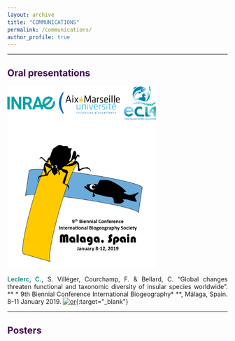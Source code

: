 ```yaml
---
layout: archive
title: "COMMUNICATIONS"
permalink: /communications/
author_profile: true
---
```

<link rel="icon" href="images/favicon.ico" type="image/x-icon" />
<style> body {text-align: justify} </style> <!-- Justify text. -->

------

## <span style="color:#440154">**Oral presentations**</span>


<img class="wp-image-817" style="width:340px;" src="images/logo_institut.png" alt="logo_institut" class="inline"/>


<img class="wp-image-817" style="width:340px;" src="images/logo_malaga_2019.jpeg" alt="logo_malaga_2019" class="inline"/>


<span style="color:#21908C">**Leclerc, C.**</span>, S. Villéger, Courchamp, F. & Bellard, C. “Global changes threaten functional and taxonomic diversity of insular species worldwide”. ** * 9th Biennial Conference International Biogeography* **, Málaga, Spain. 8-11 January 2019. [![or](https://img.shields.io/badge/figshare-s/84e67cb4cc6a98e87e95-21908C.svg)](https://figshare.com/s/84e67cb4cc6a98e87e95){:target="_blank"}

------

## <span style="color:#440154">**Posters**</span>
